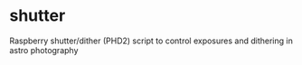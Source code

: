# shutter
Raspberry shutter/dither (PHD2) script to control exposures and dithering in astro photography
